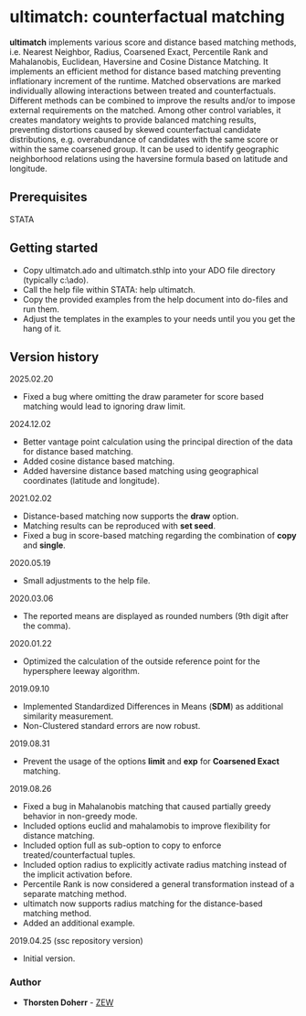 # ultimatch: counterfactual matching
**ultimatch** implements various score and distance based matching methods, i.e. Nearest Neighbor, Radius, Coarsened Exact, Percentile Rank and Mahalanobis, Euclidean, Haversine and Cosine Distance Matching. It implements an efficient method for distance based matching preventing inflationary increment of the runtime. Matched observations are marked individually allowing interactions between treated and counterfactuals. Different methods can be combined to improve the results and/or to impose external requirements on the matched. Among other control variables, it creates mandatory weights to provide balanced matching results, preventing distortions caused by skewed counterfactual candidate distributions, e.g. overabundance of candidates with the same score or within  the same coarsened group. It can be used to identify geographic neighborhood relations using the haversine formula based on latitude and longitude.

## Prerequisites
STATA

## Getting started
* Copy ultimatch.ado and ultimatch.sthlp into your ADO file directory (typically c:\ado).
* Call the help file within STATA: help ultimatch.
* Copy the provided examples from the help document into do-files and run them.
* Adjust the templates in the examples to your needs until you you get the hang of it.

## Version history

2025.02.20
* Fixed a bug where omitting the draw parameter for score based matching would lead to ignoring draw limit.

2024.12.02
* Better vantage point calculation using the principal direction of the data for distance based matching.
* Added cosine distance based matching.
* Added haversine distance based matching using geographical coordinates (latitude and longitude).

2021.02.02
* Distance-based matching now supports the **draw** option.
* Matching results can be reproduced with **set seed**.
* Fixed a bug in score-based matching regarding the combination of **copy** and **single**.

2020.05.19
* Small adjustments to the help file.

2020.03.06
* The reported means are displayed as rounded numbers (9th digit after the comma).

2020.01.22
* Optimized the calculation of the outside reference point for the hypersphere leeway algorithm.

2019.09.10
* Implemented Standardized Differences in Means (**SDM**) as additional similarity measurement.
* Non-Clustered standard errors are now robust.

2019.08.31
* Prevent the usage of the options **limit** and **exp** for **Coarsened Exact** matching.

2019.08.26
* Fixed a bug in Mahalanobis matching that caused partially greedy behavior in non-greedy mode.
* Included options euclid and mahalamobis to improve flexibility for distance matching.
* Included option full as sub-option to copy to enforce treated/counterfactual tuples.
* Included option radius to explicitly activate radius matching instead of the implicit activation before.
* Percentile Rank is now considered a general transformation instead of a separate matching method.
* ultimatch now supports radius matching for the distance-based matching method.
* Added an additional example.

2019.04.25 (ssc repository version)
* Initial version.

### Author
* **Thorsten Doherr** - [ZEW](https://www.zew.de/en/team/tdo/)
